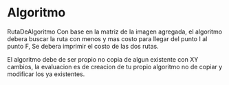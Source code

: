 # Algoritmo
RutaDeAlgoritmo
Con base en la matriz de la imagen agregada, el algoritmo debera buscar la ruta con menos y mas costo para llegar del punto I al punto F, Se debera imprimir el costo de las dos rutas.

El algoritmo debe de ser propio no copia de algun existente con XY cambios, la evaluacion es de creacion de tu propio algoritmo no de copiar y modificar los ya existentes.
